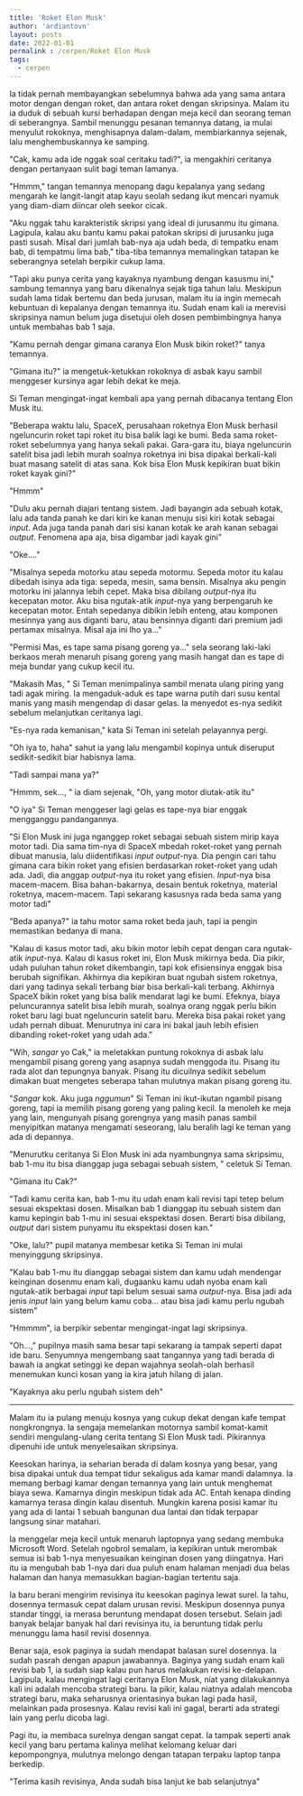 ```yaml
---
title: 'Roket Elon Musk'
author: 'ardiantovn'
layout: posts
date: 2022-01-01
permalink : /cerpen/Roket Elon Musk
tags:
  - cerpen
---
```


Ia tidak pernah membayangkan sebelumnya bahwa ada yang sama antara motor dengan dengan roket, dan antara roket dengan skripsinya. Malam itu ia duduk di sebuah kursi berhadapan dengan meja kecil dan seorang teman di seberangnya. Sambil menunggu pesanan temannya datang, ia mulai menyulut rokoknya, menghisapnya dalam-dalam, membiarkannya sejenak, lalu menghembuskannya ke samping.

"Cak, kamu ada ide nggak soal ceritaku tadi?", ia mengakhiri ceritanya dengan pertanyaan sulit bagi teman lamanya.

"Hmmm," tangan temannya menopang dagu kepalanya yang sedang mengarah ke langit-langit atap kayu seolah sedang ikut mencari nyamuk yang diam-diam diincar oleh seekor cicak.

"Aku nggak tahu karakteristik skripsi yang ideal di jurusanmu itu gimana. Lagipula, kalau aku bantu kamu pakai patokan skripsi di jurusanku juga pasti susah. Misal dari jumlah bab-nya aja udah beda, di tempatku enam bab, di tempatmu lima bab," tiba-tiba temannya memalingkan tatapan ke seberangnya setelah berpikir cukup lama.

"Tapi aku punya cerita yang kayaknya nyambung dengan kasusmu ini," sambung temannya yang baru dikenalnya sejak tiga tahun lalu. Meskipun sudah lama tidak bertemu dan beda jurusan, malam itu ia ingin memecah kebuntuan di kepalanya dengan temannya itu. Sudah enam kali ia merevisi skripsinya namun belum juga disetujui oleh dosen pembimbingnya hanya untuk membahas bab 1 saja. 

"Kamu pernah dengar gimana caranya Elon Musk bikin roket?" tanya temannya.

"Gimana itu?" ia mengetuk-ketukkan rokoknya di asbak kayu sambil menggeser kursinya agar lebih dekat ke meja.

Si Teman mengingat-ingat kembali apa yang pernah dibacanya tentang Elon Musk itu.

"Beberapa waktu lalu, SpaceX, perusahaan roketnya Elon Musk berhasil ngeluncurin roket tapi roket itu bisa balik lagi ke bumi. Beda sama roket-roket sebelumnya yang hanya sekali pakai. Gara-gara itu, biaya ngeluncurin satelit bisa jadi lebih murah soalnya roketnya ini bisa dipakai berkali-kali buat masang satelit di atas sana. Kok bisa Elon Musk kepikiran buat bikin roket kayak gini?"

"Hmmm"

"Dulu aku pernah diajari tentang sistem. Jadi bayangin ada sebuah kotak, lalu ada tanda panah ke dari kiri ke kanan menuju sisi kiri kotak sebagai _input_. Ada juga tanda panah dari sisi kanan kotak ke arah kanan sebagai _output_. Fenomena apa aja, bisa digambar jadi kayak gini"

"Oke...."

"Misalnya sepeda motorku atau sepeda motormu. Sepeda motor itu kalau dibedah isinya ada tiga: sepeda, mesin, sama bensin. Misalnya aku pengin motorku ini jalannya lebih cepet. Maka bisa dibilang  _output_-nya itu kecepatan motor. Aku bisa ngutak-atik _input_-nya yang berpengaruh ke kecepatan motor. Entah sepedanya dibikin lebih enteng, atau komponen mesinnya yang aus diganti baru, atau bensinnya diganti dari premium jadi pertamax misalnya. Misal aja ini lho ya..."

"Permisi Mas, es tape sama pisang goreng ya..." sela seorang laki-laki berkaos merah menaruh pisang goreng yang masih hangat dan es tape di meja bundar yang cukup kecil itu.

"Makasih Mas, " Si Teman menimpalinya sambil menata ulang piring yang tadi agak miring. Ia mengaduk-aduk es tape warna putih dari susu kental manis yang masih mengendap di dasar gelas. Ia menyedot es-nya sedikit sebelum melanjutkan ceritanya lagi.

"Es-nya rada kemanisan," kata Si Teman ini setelah pelayannya pergi.

"Oh iya to, haha" sahut ia yang lalu mengambil kopinya untuk diseruput sedikit-sedikit biar habisnya lama.

"Tadi sampai mana ya?"

"Hmmm, sek..., " ia diam sejenak, "Oh, yang motor diutak-atik itu"

"O iya" Si Teman menggeser lagi gelas es tape-nya biar enggak mengganggu pandangannya. 

"Si Elon Musk ini juga nganggep roket sebagai sebuah sistem mirip kaya motor tadi. Dia sama tim-nya di SpaceX mbedah roket-roket yang pernah dibuat manusia, lalu diidentifikasi _input output_-nya. Dia pengin cari tahu gimana cara bikin roket yang efisien berdasarkan roket-roket yang udah ada. Jadi, dia anggap _output_-nya itu roket yang efisien. _Input_-nya bisa macem-macem. Bisa bahan-bakarnya, desain bentuk roketnya, material roketnya, macem-macem. Tapi sekarang kasusnya rada beda sama yang motor tadi"

"Beda apanya?" ia tahu motor sama roket beda jauh, tapi ia pengin memastikan bedanya di mana.

"Kalau di kasus motor tadi, aku bikin motor lebih cepat dengan cara ngutak-atik _input_-nya. Kalau di kasus roket ini, Elon Musk mikirnya beda. Dia pikir, udah puluhan tahun roket dikembangin, tapi kok efisiensinya enggak bisa berubah signifikan. Akhirnya dia kepikiran buat ngubah sistem roketnya, dari yang tadinya sekali terbang biar bisa berkali-kali terbang. Akhirnya SpaceX bikin roket yang bisa balik mendarat lagi ke bumi. Efeknya, biaya peluncurannya satelit bisa lebih murah, soalnya orang nggak perlu bikin roket baru lagi buat ngeluncurin satelit baru. Mereka bisa pakai roket yang udah pernah dibuat. Menurutnya ini cara ini bakal jauh lebih efisien dibanding roket-roket yang udah ada."

"Wih, _sangar_ yo Cak," ia meletakkan puntung rokoknya di asbak lalu mengambil pisang goreng yang asapnya sudah menggoda itu. Pisang itu rada alot dan tepungnya banyak. Pisang itu dicuilnya sedikit sebelum dimakan buat mengetes seberapa tahan mulutnya makan pisang goreng itu.

"_Sangar_ kok. Aku juga _nggumun_" Si Teman ini ikut-ikutan ngambil pisang goreng, tapi ia memilih pisang goreng yang paling kecil. Ia menoleh ke meja yang lain, mengunyah pisang gorengnya yang masih panas sambil menyipitkan matanya mengamati seseorang, lalu beralih lagi ke teman yang ada di depannya.

"Menurutku ceritanya Si Elon Musk ini ada nyambungnya sama skripsimu, bab 1-mu itu bisa dianggap juga sebagai sebuah sistem, " celetuk Si Teman.

"Gimana itu Cak?"

"Tadi kamu cerita kan, bab 1-mu itu udah enam kali revisi tapi tetep belum sesuai ekspektasi dosen. Misalkan bab 1 dianggap itu sebuah sistem dan kamu kepingin bab 1-mu ini sesuai ekspektasi dosen. Berarti bisa dibilang, _output_ dari sistem punyamu itu ekspektasi dosen kan."

"Oke, lalu?" pupil matanya membesar ketika Si Teman ini mulai menyinggung skripsinya.

"Kalau bab 1-mu itu dianggap sebagai sistem dan kamu udah mendengar keinginan dosenmu enam kali, dugaanku kamu udah nyoba enam kali ngutak-atik berbagai _input_ tapi belum sesuai sama _output_-nya. Bisa jadi ada jenis _input_ lain yang belum kamu coba... atau bisa jadi kamu perlu ngubah sistem"

"Hmmmm", ia berpikir sebentar mengingat-ingat lagi skripsinya.

"Oh...," pupilnya masih sama besar tapi sekarang ia tampak seperti dapat ide baru. Senyumnya mengembang saat tangannya yang tadi berada di bawah ia angkat setinggi ke depan wajahnya seolah-olah berhasil menemukan kunci kosan yang ia kira jatuh hilang di jalan.

"Kayaknya aku perlu ngubah sistem deh" 

***

Malam itu ia pulang menuju kosnya yang cukup dekat dengan kafe tempat nongkrongnya. Ia sengaja memelankan motornya sambil komat-kamit sendiri mengulang-ulang cerita tentang Si Elon Musk tadi. Pikirannya dipenuhi ide untuk menyelesaikan skripsinya.

Keesokan harinya, ia seharian berada di dalam kosnya yang besar, yang bisa dipakai untuk dua tempat tidur sekaligus ada kamar mandi dalamnya. Ia memang berbagi kamar dengan temannya yang lain untuk menghemat biaya sewa. Kamarnya dingin meskipun tidak ada AC. Entah kenapa dinding kamarnya terasa dingin kalau disentuh. Mungkin karena posisi kamar itu yang ada di lantai 1 sebuah bangunan dua lantai dan tidak terpapar langsung sinar matahari.

Ia menggelar meja kecil untuk menaruh laptopnya yang sedang membuka Microsoft Word. Setelah ngobrol semalam, ia kepikiran untuk merombak semua isi bab 1-nya menyesuaikan keinginan dosen yang diingatnya. Hari itu ia mengubah bab 1-nya dari dua puluh enam halaman menjadi  dua belas halaman dan hanya memasukkan bagian-bagian tertentu saja.

Ia baru berani mengirim revisinya itu keesokan paginya lewat surel. Ia tahu, dosennya termasuk cepat dalam urusan revisi. Meskipun dosennya punya standar tinggi, ia merasa beruntung mendapat dosen tersebut. Selain jadi banyak belajar banyak hal dari revisinya itu, ia beruntung tidak perlu menunggu lama hasil revisi dosennya. 

Benar saja, esok paginya ia sudah mendapat balasan surel dosennya. Ia sudah pasrah dengan apapun jawabannya. Baginya yang sudah enam kali revisi bab 1, ia sudah siap kalau pun harus melakukan revisi ke-delapan. Lagipula, kalau mengingat lagi ceritanya Elon Musk, niat yang dilakukannya kali ini adalah mencoba strategi baru. Ia pikir, kalau niatnya adalah mencoba strategi baru, maka seharusnya orientasinya bukan lagi pada hasil, melainkan pada prosesnya. Kalau revisi kali ini gagal, berarti ada strategi lain yang perlu dicoba lagi.

Pagi itu, ia membaca surelnya dengan sangat cepat. Ia tampak seperti anak kecil yang baru pertama kalinya melihat kelomang keluar dari kepompongnya, mulutnya melongo dengan tatapan terpaku laptop tanpa berkedip. 

"Terima kasih revisinya, Anda sudah bisa lanjut ke bab selanjutnya"
